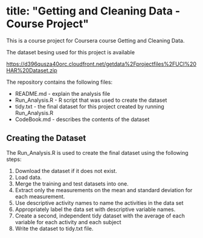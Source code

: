 # title: "Getting and Cleaning Data - Course Project"


This is a course project for Coursera course Getting and Cleaning Data. 


The dataset besing used for this project is available

<https://d396qusza40orc.cloudfront.net/getdata%2Fprojectfiles%2FUCI%20HAR%20Dataset.zip>


The repository contains the following files:
* README.md - explain the analysis file
* Run_Analysis.R - R script that was used to create the dataset
* tidy.txt - the final dataset for this project created by running Run_Analysis.R
* CodeBook.md - describes the contents of the dataset


## Creating the Dataset
The Run_Analysis.R is used to create the final dataset using the following steps:
1. Download the dataset if it does not exist.
2. Load data.
3. Merge the training and test datasets into one. 
4. Extract only the measurements on the mean and standard deviation for each measurement.
5. Use descriptive activity names to name the activities in the data set
6. Appropriately label the data set with descriptive variable names.
7. Create a second, independent tidy dataset with the average of each variable for each activity and each subject
8. Write the dataset to tidy.txt file.




























